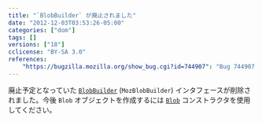 ```yaml
---
title: "`BlobBuilder` が廃止されました"
date: "2012-12-03T03:53:26-05:00"
categories: ["dom"]
tags: []
versions: ["18"]
cclicense: "BY-SA 3.0"
references:
    "https://bugzilla.mozilla.org/show_bug.cgi?id=744907": "Bug 744907 – Remove BlobBuilder"
---
```

廃止予定となっていた [`BlobBuilder`](https://developer.mozilla.org/ja/docs/DOM/BlobBuilder) (`MozBlobBuilder`) インタフェースが削除されました。今後 `Blob` オブジェクトを作成するには [`Blob`](https://developer.mozilla.org/ja/docs/DOM/Blob) コンストラクタを使用してください。
